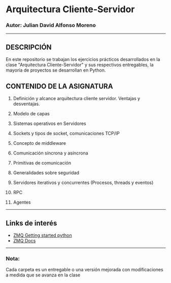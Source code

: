 # Arquitectura Cliente-Servidor

### Autor: Julian David Alfonso Moreno

---

## DESCRIPCIÓN

En este repositorio se trabajan los ejercicios prácticos desarrollados en la clase "Arquitectura Cliente-Servidor" y sus respectivos entregables, la mayoría de proyectos se desarrollan en Python.

## CONTENIDO DE LA ASIGNATURA

1. Definición y alcance arquitectura cliente servidor.
Ventajas y desventajas.

2. Modelo de capas
3. Sistemas operativos en Servidores
4. Sockets y tipos de socket, comunicaciones TCP/IP
5. Concepto de middleware
6. Comunicación síncrona y asíncrona
7. Primitivas de comunicación
8. Generalidades sobre seguridad
9. Servidores iterativos y concurrentes (Procesos, threads y eventos)
10. RPC
11. Agentes
---  

## Links de interés

- [ZMQ Getting started python](https://zeromq.org/languages/python/)
- [ZMQ Docs](https://pyzmq.readthedocs.io/en/latest/api/zmq.html)

---
### Nota:
Cada carpeta es un entregable o una versión mejorada con modificaciones a medida que se avanza en la clase